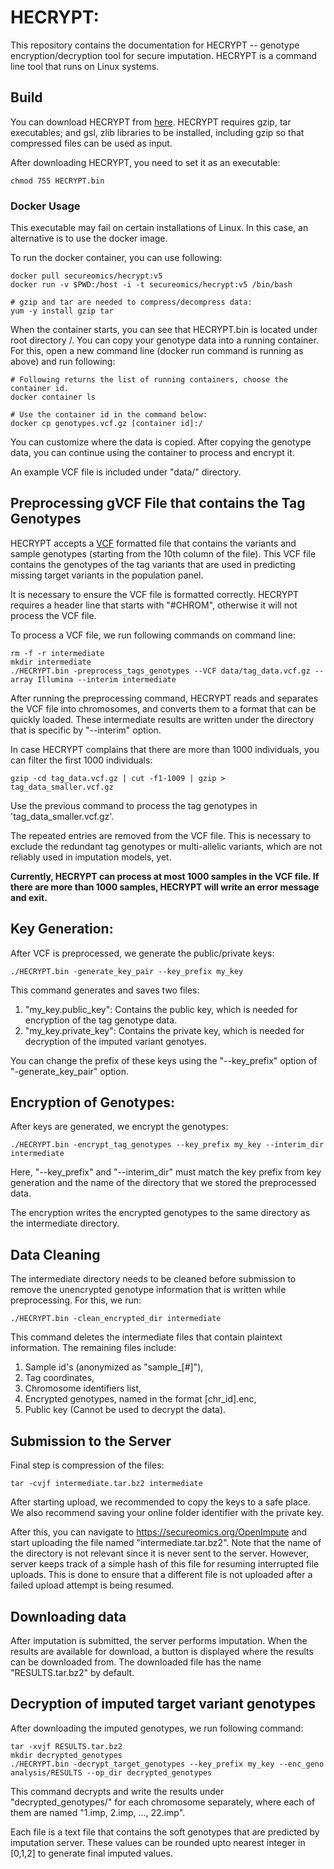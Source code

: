# HECRYPT: 

This repository contains the documentation for HECRYPT -- genotype encryption/decryption tool for secure imputation. HECRYPT is a command line tool that runs on Linux systems.

## Build ##
You can download HECRYPT from [here](https://secureomics.org/Main/Web/HECRYPT.bin). HECRYPT requires gzip, tar executables; and gsl, zlib libraries to be installed, including gzip so that compressed files can be used as input.

After downloading HECRYPT, you need to set it as an executable:
```
chmod 755 HECRYPT.bin
```

### Docker Usage
This executable may fail on certain installations of Linux. In this case, an alternative is to use the docker image. 

To run the docker container, you can use following:
```
docker pull secureomics/hecrypt:v5
docker run -v $PWD:/host -i -t secureomics/hecrypt:v5 /bin/bash

# gzip and tar are needed to compress/decompress data:
yum -y install gzip tar
```

When the container starts, you can see that HECRYPT.bin is located under root directory /. You can copy your genotype data into a running container. For this, open a new command line (docker run command is running as above) and run following:
```
# Following returns the list of running containers, choose the container id.
docker container ls

# Use the container id in the command below:
docker cp genotypes.vcf.gz [container id]:/
```
You can customize where the data is copied. After copying the genotype data, you can continue using the container to process and encrypt it.

An example VCF file is included under "data/" directory.

## Preprocessing gVCF File that contains the Tag Genotypes ##
HECRYPT accepts a [VCF](https://samtools.github.io/hts-specs/VCFv4.2.pdf) formatted file that contains the variants and sample genotypes (starting from the 10th column of the file). This VCF file contains the genotypes of the tag variants that are used in predicting missing target variants in the population panel.

It is necessary to ensure the VCF file is formatted correctly. HECRYPT requires a header line that starts with "#CHROM", otherwise it will not process the VCF file.

To process a VCF file, we run following commands on command line:
```
rm -f -r intermediate
mkdir intermediate
./HECRYPT.bin -preprocess_tags_genotypes --VCF data/tag_data.vcf.gz --array Illumina --interim intermediate
```
After running the preprocessing command, HECRYPT reads and separates the VCF file into chromosomes, and converts them to a format that can be quickly loaded. These intermediate results are written under the directory that is specific by "--interim" option. 

In case HECRYPT complains that there are more than 1000 individuals, you can filter the first 1000 individuals:
```
gzip -cd tag_data.vcf.gz | cut -f1-1009 | gzip > tag_data_smaller.vcf.gz
```
Use the previous command to process the tag genotypes in 'tag_data_smaller.vcf.gz'.

The repeated entries are removed from the VCF file. This is necessary to exclude the redundant tag genotypes or multi-allelic variants, which are not reliably used in imputation models, yet.

**Currently, HECRYPT can process at most 1000 samples in the VCF file. If there are more than 1000 samples, HECRYPT will write an error message and exit.**

## Key Generation:
After VCF is preprocessed, we generate the public/private keys:
```
./HECRYPT.bin -generate_key_pair --key_prefix my_key
```
This command generates and saves two files: 
1. "my_key.public_key": Contains the public key, which is needed for encryption of the tag genotype data.
2. "my_key.private_key": Contains the private key, which is needed for decryption of the imputed variant genotyes.

You can change the prefix of these keys using the "--key_prefix" option of "-generate_key_pair" option.

## Encryption of Genotypes:
After keys are generated, we encrypt the genotypes:
```
./HECRYPT.bin -encrypt_tag_genotypes --key_prefix my_key --interim_dir intermediate
```
Here, "--key_prefix" and "--interim_dir" must match the key prefix from key generation and the name of the directory that we stored the preprocessed data.

The encryption writes the encrypted genotypes to the same directory as the intermediate directory.

## Data Cleaning
The intermediate directory needs to be cleaned before submission to remove the unencrypted 
genotype information that is written while preprocessing. For this, we run:
```
./HECRYPT.bin -clean_encrypted_dir intermediate
```
This command deletes the intermediate files that contain plaintext information. The remaining files include:
1. Sample id's (anonymized as "sample_[#]"), 
2. Tag coordinates, 
3. Chromosome identifiers list, 
4. Encrypted genotypes, named in the format [chr_id].enc, 
5. Public key (Cannot be used to decrypt the data).

## Submission to the Server
Final step is compression of the files:
```
tar -cvjf intermediate.tar.bz2 intermediate
```
After starting upload, we recommended to copy the keys to a safe place. We also recommend saving your online folder identifier with the private key.

After this, you can navigate to https://secureomics.org/OpenImpute and start uploading the file named "intermediate.tar.bz2". Note that the name of the directory is not relevant since it is never sent to the server. However, server keeps track of a simple hash of this file for resuming interrupted file uploads. This is done to ensure that a different file is not uploaded after a failed upload attempt is being resumed.

## Downloading data 
After imputation is submitted, the server performs imputation. When the results are available for download, a button is displayed where the results can be downloaded from. 
The downloaded file has the name "RESULTS.tar.bz2" by default.

## Decryption of imputed target variant genotypes
After downloading the imputed genotypes, we run following command:
```
tar -xvjf RESULTS.tar.bz2
mkdir decrypted_genotypes
./HECRYPT.bin -decrypt_target_genotypes --key_prefix my_key --enc_geno analysis/RESULTS --op_dir decrypted_genotypes
```
This command decrypts and write the results under "decrypted_genotypes/" for each chromosome separately, where each of them are named "1.imp, 2.imp, ..., 22.imp".

Each file is a text file that contains the soft genotypes that are predicted by imputation server. These values can be rounded upto nearest integer in [0,1,2] to generate final imputed values.